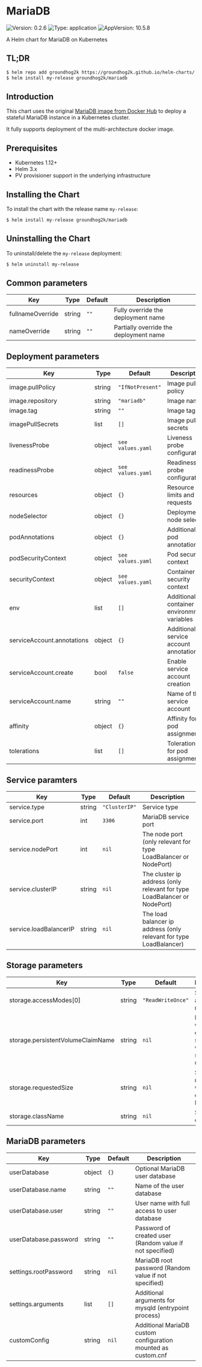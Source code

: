 # MariaDB

![Version: 0.2.6](https://img.shields.io/badge/Version-0.2.6-informational?style=flat-square) ![Type: application](https://img.shields.io/badge/Type-application-informational?style=flat-square) ![AppVersion: 10.5.8](https://img.shields.io/badge/AppVersion-10.5.8-informational?style=flat-square)

A Helm chart for MariaDB on Kubernetes

## TL;DR

```bash
$ helm repo add groundhog2k https://groundhog2k.github.io/helm-charts/
$ helm install my-release groundhog2k/mariadb
```

## Introduction

This chart uses the original [MariaDB image from Docker Hub](https://hub.docker.com/_/mariadb) to deploy a stateful MariaDB instance in a Kubernetes cluster.

It fully supports deployment of the multi-architecture docker image.

## Prerequisites

- Kubernetes 1.12+
- Helm 3.x
- PV provisioner support in the underlying infrastructure

## Installing the Chart

To install the chart with the release name `my-release`:

```bash
$ helm install my-release groundhog2k/mariadb
```

## Uninstalling the Chart

To uninstall/delete the `my-release` deployment:

```bash
$ helm uninstall my-release
```

## Common parameters

| Key | Type | Default | Description |
|-----|------|---------|-------------|
| fullnameOverride | string | `""` | Fully override the deployment name |
| nameOverride | string | `""` | Partially override the deployment name |

## Deployment parameters

| Key | Type | Default | Description |
|-----|------|---------|-------------|
| image.pullPolicy | string | `"IfNotPresent"` | Image pull policy |
| image.repository | string | `"mariadb"` | Image name |
| image.tag | string | `""` | Image tag |
| imagePullSecrets | list | `[]` | Image pull secrets |
| livenessProbe | object | `see values.yaml` | Liveness probe configuration |
| readinessProbe | object | `see values.yaml` | Readiness probe configuration |
| resources | object | `{}` | Resource limits and requests |
| nodeSelector | object | `{}` | Deployment node selector |
| podAnnotations | object | `{}` | Additional pod annotations |
| podSecurityContext | object | `see values.yaml` | Pod security context |
| securityContext | object | `see values.yaml` | Container security context |
| env | list | `[]` | Additional container environmment variables |
| serviceAccount.annotations | object | `{}` | Additional service account annotations |
| serviceAccount.create | bool | `false` | Enable service account creation |
| serviceAccount.name | string | `""` | Name of the service account |
| affinity | object | `{}` | Affinity for pod assignment |
| tolerations | list | `[]` | Tolerations for pod assignment |

## Service paramters

| Key | Type | Default | Description |
|-----|------|---------|-------------|
| service.type | string | `"ClusterIP"` | Service type |
| service.port | int | `3306` | MariaDB service port |
| service.nodePort | int | `nil` | The node port (only relevant for type LoadBalancer or NodePort) |
| service.clusterIP | string | `nil` | The cluster ip address (only relevant for type LoadBalancer or NodePort) |
| service.loadBalancerIP | string | `nil` | The load balancer ip address (only relevant for type LoadBalancer) |

## Storage parameters

| Key | Type | Default | Description |
|-----|------|---------|-------------|
| storage.accessModes[0] | string | `"ReadWriteOnce"` | Storage access mode |
| storage.persistentVolumeClaimName | string | `nil` | PVC name when existing storage volume should be used |
| storage.requestedSize | string | `nil` | Size for new PVC, when no existing PVC is used |
| storage.className | string | `nil` | Storage class name |

## MariaDB parameters

| Key | Type | Default | Description |
|-----|------|---------|-------------|
| userDatabase | object | `{}` | Optional MariaDB user database |
| userDatabase.name | string | `""` | Name of the user database |
| userDatabase.user | string | `""` | User name with full access to user database|
| userDatabase.password | string | `""` | Password of created user (Random value if not specified) |
| settings.rootPassword | string | `nil` | MariaDB root password (Random value if not specified) |
| settings.arguments | list | `[]` | Additional arguments for mysqld (entrypoint process) |
| customConfig | string | `nil` | Additional MariaDB custom configuration mounted as custom.cnf |
